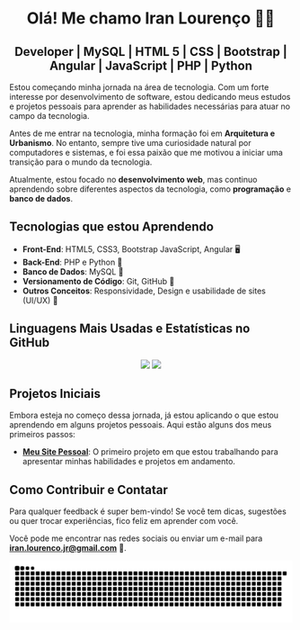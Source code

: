 <h1  align="center">Olá! Me chamo Iran Lourenço 👨‍💻</h1>

<h2  align="center">Developer | MySQL | HTML 5 | CSS | Bootstrap | Angular | JavaScript | PHP | Python</h2>

Estou começando minha jornada na área de tecnologia. Com um forte interesse por desenvolvimento de software, estou dedicando meus estudos e projetos pessoais para aprender as habilidades necessárias para atuar no campo da tecnologia.

Antes de me entrar na tecnologia, minha formação foi em **Arquitetura e Urbanismo**. No entanto, sempre tive uma curiosidade natural por computadores e sistemas, e foi essa paixão que me motivou a iniciar uma transição para o mundo da tecnologia.

Atualmente, estou focado no **desenvolvimento web**, mas continuo aprendendo sobre diferentes aspectos da tecnologia, como **programação** e **banco de dados**.

## Tecnologias que estou Aprendendo

- **Front-End**: HTML5, CSS3, Bootstrap JavaScript, Angular 🖥️
- **Back-End**:  PHP e Python 🐍
- **Banco de Dados**: MySQL 📂
- **Versionamento de Código**: Git, GitHub 🌱
- **Outros Conceitos**: Responsividade, Design e usabilidade de sites (UI/UX) 🎨

## Linguagens Mais Usadas e Estatísticas no GitHub
<p align="center"><img  height="180px" src="https://github-readme-stats.vercel.app/api/top-langs/?username=Iranlsjr&layout=compact&theme=radical" /> <img height="180px" src="https://github-readme-stats.vercel.app/api?username=Iranlsjr&show_icons=true&theme=radical" /></p>


## Projetos Iniciais
Embora esteja no começo dessa jornada, já estou aplicando o que estou aprendendo em alguns projetos pessoais. Aqui estão alguns dos meus primeiros passos:

- **[Meu Site Pessoal](https://iranlsjr.github.io/portfolio/)**: O primeiro projeto em que estou trabalhando para apresentar minhas habilidades e projetos em andamento.


## Como Contribuir e Contatar

Para qualquer feedback é super bem-vindo! Se você tem dicas, sugestões ou quer trocar experiências, fico feliz em aprender com você.

Você pode me encontrar nas redes sociais ou enviar um e-mail para **iran.lourenco.jr@gmail.com** 📩.

<picture>
  <source media="(prefers-color-scheme: dark)" srcset="https://raw.githubusercontent.com/Iranlsjr/Iranlsjr/output/github-contribution-grid-snake-dark.svg">
  <source media="(prefers-color-scheme: light)" srcset="https://raw.githubusercontent.com/Iranlsjr/Iranlsjr/output/github-contribution-grid-snake.svg">
  <img alt="github contribution grid snake animation" src="https://raw.githubusercontent.com/Iranlsjr/Iranlsjr/output/github-contribution-grid-snake.svg">
</picture>
